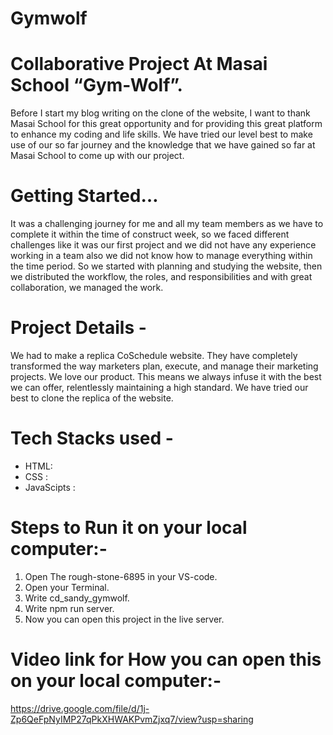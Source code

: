 # Gymwolf

# Collaborative Project At Masai School “Gym-Wolf”.
Before I start my blog writing on the clone of the website, I want to thank Masai School for this great opportunity and for providing this great platform to enhance my coding and life skills. We have tried our level best to make use of our so far journey and the knowledge that we have gained so far at Masai School to come up with our  project.
# Getting Started…
It was a challenging journey for me and all my team members as we have to complete it within the time of construct week, so we faced different challenges like it was our first project and we did not have any experience working in a team also we did not know how to manage everything within the time period. So we started with planning and studying the website, then we distributed the workflow, the roles, and responsibilities and with great collaboration, we managed the work.

# Project Details -
We had to make a replica CoSchedule website. They have completely transformed the way marketers plan, execute, and manage their marketing projects. We love our product. This means we always infuse it with the best we can offer, relentlessly maintaining a high standard. We have tried our best to clone the replica of the website.

# Tech Stacks used -
- HTML:
- CSS :
- JavaScipts :

# Steps to Run it on your local computer:-

1) Open The rough-stone-6895 in your VS-code.
2) Open your Terminal.
3) Write cd_sandy_gymwolf.
4) Write npm run server.
5) Now you can open this project in the live server.

# Video link for How you can open this on your local computer:-
   https://drive.google.com/file/d/1j-Zp6QeFpNyIMP27qPkXHWAKPvmZjxq7/view?usp=sharing

